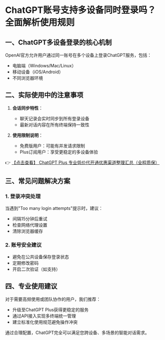 # ChatGPT账号支持多设备同时登录吗？全面解析使用规则

## 一、ChatGPT多设备登录的核心机制

OpenAI官方允许用户通过同一账号在多个设备上登录ChatGPT服务，包括：
- 电脑端（Windows/Mac/Linux）
- 移动设备（iOS/Android）
- 不同浏览器环境

## 二、实际使用中的注意事项

1. **会话同步特性**：
   - 聊天记录会实时同步到所有登录设备
   - 最新对话内容在所有终端保持一致性

2. **使用限制说明**：
   - 免费版用户：可能有并发请求限制
   - Plus订阅用户：享受更稳定的多设备体验

👉 [【点击查看】 ChatGPT Plus 专业低价代开通优惠渠道整理汇总（全程质保）](https://bit.ly/DaiKai)

## 三、常见问题解决方案

### 1. 登录冲突处理
当遇到"Too many login attempts"提示时，建议：
- 间隔15分钟后重试
- 检查网络代理设置
- 清除浏览器缓存

### 2. 账号安全建议
- 避免在公共设备保存登录状态
- 定期修改密码
- 开启二次验证（如支持）

## 四、专业使用建议

对于需要高频使用或团队协作的用户，我们推荐：
- 升级至ChatGPT Plus获得更稳定的服务
- 通过API接入实现多终端统一管理
- 建立标准化使用规范避免操作冲突

通过合理配置，ChatGPT完全可以满足您跨设备、多场景的智能对话需求。